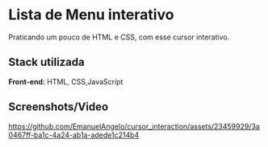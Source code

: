 # Lista de Menu interativo

Praticando um pouco de HTML e CSS, com esse cursor interativo.


## Stack utilizada

**Front-end:** HTML, CSS,JavaScript


## Screenshots/Video
https://github.com/EmanuelAngelo/cursor_interaction/assets/23459929/3a0467ff-ba1c-4a24-ab1a-adede1c214b4


